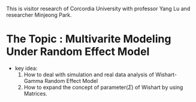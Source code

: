 This is visitor research of Corcordia University with professor Yang Lu and researcher Minjeong Park.

# The Topic : Multivarite Modeling Under Random Effect Model
- key idea:
  1. How to deal with simulation and real data analysis of Wishart-Gamma Random Effect Model
  2. How to expand the concept of parameter($\Sigma$) of Wishart by using Matrices.


